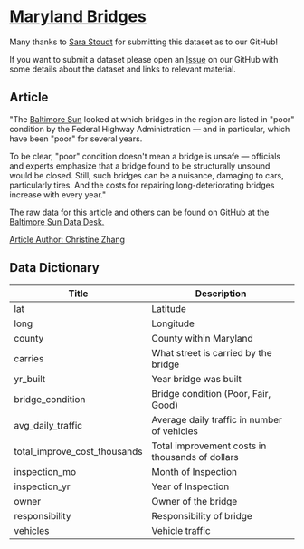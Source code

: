 # [Maryland Bridges](https://github.com/rfordatascience/tidytuesday/blob/master/data/2018-11-27/baltimore_bridges.csv)

Many thanks to [Sara Stoudt](https://twitter.com/sastoudt) for submitting this dataset as to our GitHub! 

If you want to submit a dataset please open an [Issue](https://github.com/rfordatascience/tidytuesday/issues) on our GitHub with some details about the dataset and links to relevant material.

## Article

"The [Baltimore Sun](https://www.baltimoresun.com/news/maryland/bs-md-bridge-collapse-maryland-20180815-story.html) looked at which bridges in the region are listed in "poor" condition by the Federal Highway Administration — and in particular, which have been "poor" for several years.

To be clear, "poor" condition doesn't mean a bridge is unsafe — officials and experts emphasize that a bridge found to be structurally unsound would be closed. Still, such bridges can be a nuisance, damaging to cars, particularly tires. And the costs for repairing long-deteriorating bridges increase with every year."  

The raw data for this article and others can be found on GitHub at the [Baltimore Sun Data Desk.](https://github.com/baltimore-sun-data)

[Article Author: Christine Zhang](https://twitter.com/christinezhang)

## Data Dictionary

| Title | Description |
|-------|------------|
| lat| Latitude|
|long|Longitude|
|county| County within Maryland|
| carries| What street is carried by the bridge|
| yr_built| Year bridge was built|
| bridge_condition| Bridge condition (Poor, Fair, Good)|
| avg_daily_traffic| Average daily traffic in number of vehicles|
| total_improve_cost_thousands| Total improvement costs in thousands of dollars|
| inspection_mo| Month of Inspection|
| inspection_yr| Year of Inspection|
| owner| Owner of the bridge|
| responsibility| Responsibility of bridge|
| vehicles| Vehicle traffic|

